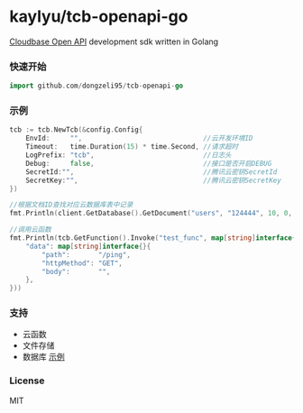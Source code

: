 # kaylyu/tcb-openapi-go

[Cloudbase Open API](https://docs.cloudbase.net/api-reference/openapi/introduction.html#liao-jie-qing-qiu-jie-gou) development sdk written in Golang

### 快速开始
```go
import github.com/dongzeli95/tcb-openapi-go
```
### 示例
```go
tcb := tcb.NewTcb(&config.Config{
    EnvId:     "",                              //云开发环境ID
    Timeout:   time.Duration(15) * time.Second, //请求超时
    LogPrefix: "tcb",                           //日志头
    Debug:     false,                           //接口是否开启DEBUG
    SecretId:"",                                //腾讯云密钥SecretId
    SecretKey:"",                               //腾讯云密钥SecretKey
})

//根据文档ID查找对应云数据库表中记录
fmt.Println(client.GetDatabase().GetDocument("users", "124444", 10, 0, nil, nil))

//调用云函数
fmt.Println(tcb.GetFunction().Invoke("test_func", map[string]interface{}{
    "data": map[string]interface{}{
        "path":       "/ping",
        "httpMethod": "GET",
        "body":       "",
    },
}))

```

### 支持
- 云函数
- 文件存储
- 数据库 [示例](https://github.com/dongzeli95/tcb-openapi-go/blob/master/component/database/database_test.go)

### License
MIT
